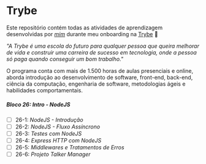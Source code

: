 # Trybe

Este repositório contém todas as atividades de aprendizagem desenvolvidas por _[mim](https://www.linkedin.com/in/matheus-vc/)_ durante meu onboarding na [Trybe](https://www.betrybe.com/) :rocket:

_"A Trybe é uma escola do futuro para qualquer pessoa que queira melhorar de vida e construir uma carreira de sucesso em tecnologia, onde a pessoa só paga quando conseguir um bom trabalho."_

O programa conta com mais de 1.500 horas de aulas presenciais e online, aborda introdução ao desenvolvimento de software, front-end, back-end, ciência da computação, engenharia de software, metodologias ágeis e habilidades comportamentais.

##### Bloco 26: Intro - NodeJS

- [ ] 26-1: _NodeJS - Introdução_
- [ ] 26-2: _NodeJS - Fluxo Assíncrono_
- [ ] 26-3: _Testes com NodeJS_
- [ ] 26-4: _Express HTTP com NodeJS_
- [ ] 26-5: _Middlewares e Tratamentos de Erros_
- [ ] 26-6: _Projeto Talker Manager_